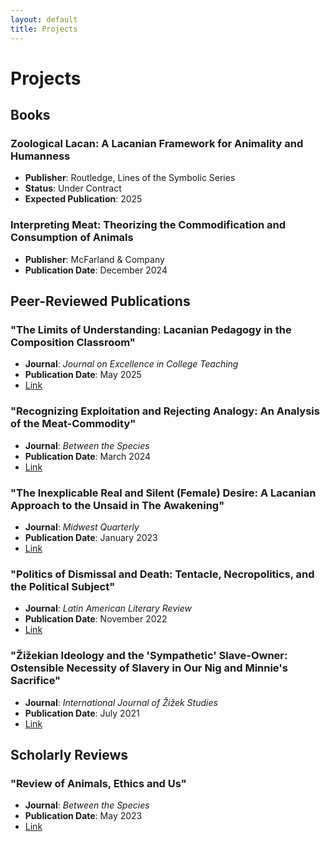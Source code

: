 ```yaml
---
layout: default
title: Projects
---
```


# Projects

## Books

### Zoological Lacan: A Lacanian Framework for Animality and Humanness
- **Publisher**: Routledge, Lines of the Symbolic Series
- **Status**: Under Contract
- **Expected Publication**: 2025

### Interpreting Meat: Theorizing the Commodification and Consumption of Animals
- **Publisher**: McFarland & Company  
- **Publication Date**: December 2024

## Peer-Reviewed Publications

### "The Limits of Understanding: Lacanian Pedagogy in the Composition Classroom"
- **Journal**: *Journal on Excellence in College Teaching*
- **Publication Date**: May 2025
- [Link](https://celt.miamioh.edu/index.php/JECT/article/view/1192)

### "Recognizing Exploitation and Rejecting Analogy: An Analysis of the Meat-Commodity"
- **Journal**: *Between the Species*
- **Publication Date**: March 2024
- [Link](https://digitalcommons.calpoly.edu/bts/vol27/iss1/6/)

### "The Inexplicable Real and Silent (Female) Desire: A Lacanian Approach to the Unsaid in The Awakening"
- **Journal**: *Midwest Quarterly*
- **Publication Date**: January 2023
- [Link](https://www.proquest.com/openview/4cbb566ef2a8ce0e6442ceca0a457eeb/1?pq-origsite=gscholar&cbl=41210)
### "Politics of Dismissal and Death: Tentacle, Necropolitics, and the Political Subject"
- **Journal**: *Latin American Literary Review*
- **Publication Date**: November 2022
- [Link](https://lalrp.net/articles/10.26824/lalr.343)
### "Žižekian Ideology and the 'Sympathetic' Slave-Owner: Ostensible Necessity of Slavery in Our Nig and Minnie's Sacrifice"
- **Journal**: *International Journal of Žižek Studies*
- **Publication Date**: July 2021
- [Link](https://www.zizekstudies.org/index.php/IJZS/article/view/1199)
## Scholarly Reviews

### "Review of Animals, Ethics and Us"
- **Journal**: *Between the Species*
- **Publication Date**: May 2023
- [Link](https://digitalcommons.calpoly.edu/bts/vol26/iss1/7/)
